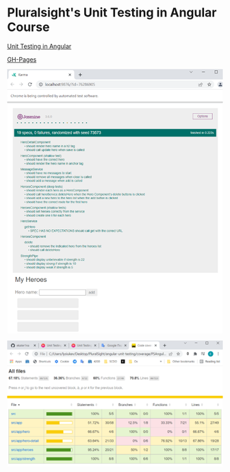 # Pluralsight's Unit Testing in Angular Course

[Unit Testing in Angular](https://app.pluralsight.com/library/courses/unit-testing-angular/exercise-files)

[GH-Pages](https://ekater1na.github.io/angular-unit-testing)

![img](src/app/assets/2.png)

![img](src/app/assets/1.png)
